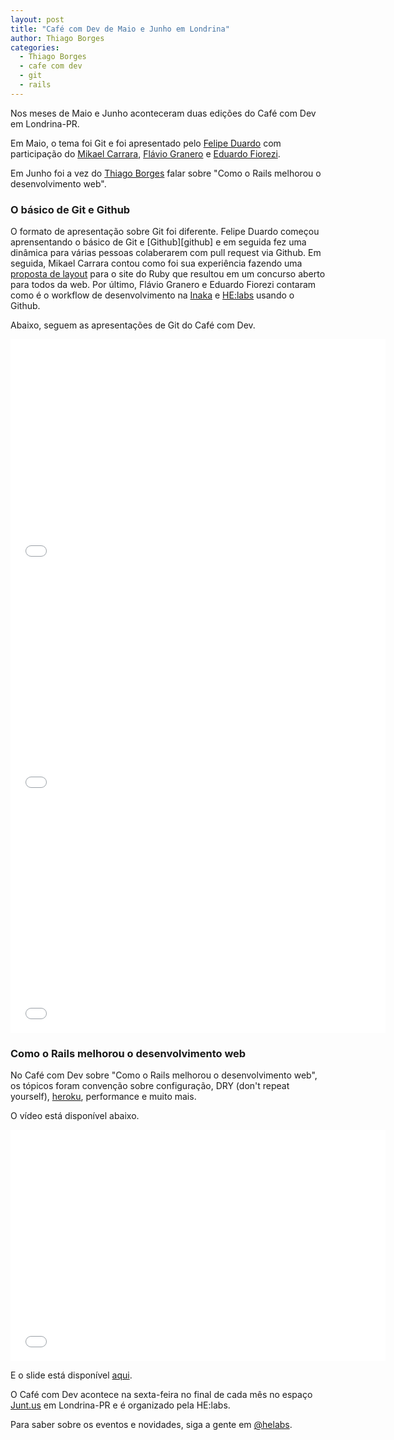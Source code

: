 ```yaml
---
layout: post
title: "Café com Dev de Maio e Junho em Londrina"
author: Thiago Borges
categories:
  - Thiago Borges
  - cafe com dev
  - git
  - rails
---
```


Nos meses de Maio e Junho aconteceram duas edições do Café com Dev em Londrina-PR.

Em Maio, o tema foi Git e foi apresentado pelo [Felipe Duardo][twitter-felipe] com participação do [Mikael Carrara][twitter-mikael], [Flávio Granero][twitter-flavio] e [Eduardo Fiorezi][twitter-eduardo].

Em Junho foi a vez do [Thiago Borges][twitter-borges] falar sobre "Como o Rails melhorou o desenvolvimento web".
<!--more-->

### O básico de Git e Github

O formato de apresentação sobre Git foi diferente. Felipe Duardo começou aprensentando o básico de Git e [Github][github] e em seguida fez uma dinâmica para várias pessoas colaberarem com pull request via Github. Em seguida, Mikael Carrara contou como foi sua experiência fazendo uma [proposta de layout][proposta-mikael] para o site do Ruby que resultou em um concurso aberto para todos da web. Por último, Flávio Granero e Eduardo Fiorezi contaram como é o workflow de desenvolvimento na [Inaka][inaka] e [HE:labs][helabs] usando o Github.

Abaixo, seguem as apresentações de Git do Café com Dev.

<iframe width="600" height="370" src="//www.youtube.com/embed/6zCjBvwoTXY" frameborder="0" allowfullscreen></iframe>

<iframe width="600" height="370" src="//www.youtube.com/embed/Xgv_xwBTe6Y" frameborder="0" allowfullscreen></iframe>

<iframe width="600" height="370" src="//www.youtube.com/embed/ZWl9Pv_v_RQ" frameborder="0" allowfullscreen></iframe>


### Como o Rails melhorou o desenvolvimento web


No Café com Dev sobre "Como o Rails melhorou o desenvolvimento web", os tópicos foram convenção sobre configuração, DRY (don't repeat yourself), [heroku][], performance e muito mais.

O vídeo está disponível abaixo.

<iframe width="600" height="370" src="//www.youtube.com/embed/WTiBDh9J_GM" frameborder="0" allowfullscreen></iframe>

E o slide está disponível [aqui][slide-borges].


O Café com Dev acontece na sexta-feira no final de cada mês no espaço [Junt.us][juntus] em Londrina-PR e é organizado pela HE:labs.

Para saber sobre os eventos e novidades, siga a gente em [@helabs][twitter-helabs].

[juntus]: http://www.junt.us
[proposta-mikael]: https://github.com/ruby/www.ruby-lang.org/pull/341
[twitter-helabs]: https://twitter.com/helabs
[slide-borges]: https://speakerdeck.com/thiagoborges/como-o-rails-melhorou-o-desenvolvimento-web
[twitter-felipe]: https://twitter.com/ofelipeduardo
[twitter-mikael]: https://twitter.com/mikaelcarrara
[twitter-flavio]: https://twitter.com/flaviogranero
[twitter-eduardo]: https://twitter.com/eduardofiorezi
[twitter-borges]: https://twitter.com/tgabrielborges
[inaka]: http://inaka.net
[helabs]: http://helabs.com.br/
[heroku]: http://www.heroku.com/
